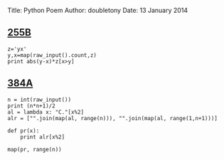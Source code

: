 Title: Python Poem
Author: doubletony
Date: 13 January 2014


## [255B](http://codeforces.com/problemset/problem/255/B)

	z='yx'
	y,x=map(raw_input().count,z)
	print abs(y-x)*z[x>y]


## [384A](http://codeforces.com/problemset/problem/384/A)

    n = int(raw_input())
	print (n*n+1)/2
	al = lambda x: "C."[x%2]
	alr = ["".join(map(al, range(n))), "".join(map(al, range(1,n+1)))]

	def pr(x):
		print alr[x%2]

	map(pr, range(n))


